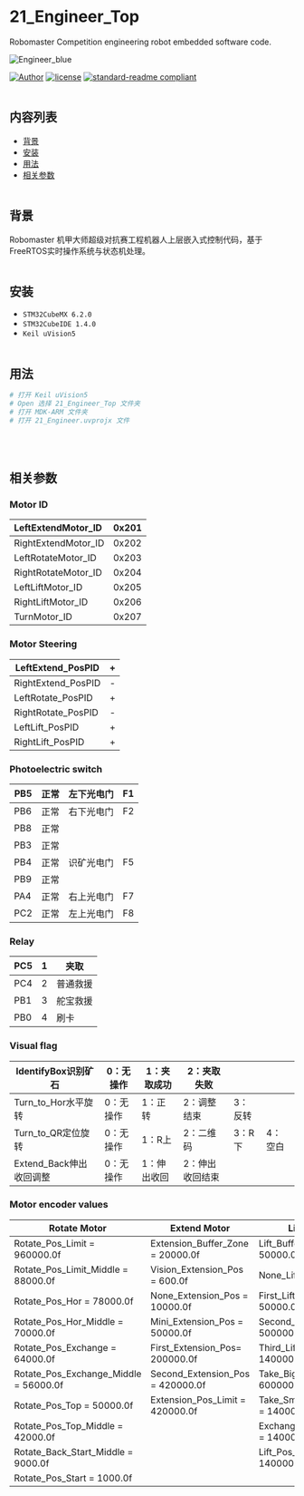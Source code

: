 # 21_Engineer_Top
Robomaster Competition engineering robot embedded software code.

![Engineer_blue](D:\Desktop\Github\21_Engineer_Top\Image\Engineer_blue.jpg)

[![Author](https://img.shields.io/badge/Author-BenjaminChen-blue.svg "Author")](https://github.com/cypypccpy "Author")
[![license](https://img.shields.io/github/license/:user/:repo.svg)](LICENSE)
[![standard-readme compliant](https://img.shields.io/badge/readme%20style-standard-brightgreen.svg?style=flat-square)](https://github.com/RichardLitt/standard-readme)
<br></br>

## 内容列表

- [背景](#背景)
- [安装](#安装)
- [用法](#用法)
- [相关参数](#相关参数)
  <br></br>

## 背景

Robomaster 机甲大师超级对抗赛工程机器人上层嵌入式控制代码，基于FreeRTOS实时操作系统与状态机处理。
<br></br>

## 安装

- `STM32CubeMX 6.2.0`
- `STM32CubeIDE 1.4.0`
- `Keil uVision5`
  <br></br>

## 用法

```bash
# 打开 Keil uVision5
# Open 选择 21_Engineer_Top 文件夹
# 打开 MDK-ARM 文件夹
# 打开 21_Engineer.uvprojx 文件
```

<br></br>

## 相关参数

### Motor ID

| LeftExtendMotor_ID  | 0x201 |
| :------------------ | ----- |
| RightExtendMotor_ID | 0x202 |
| LeftRotateMotor_ID  | 0x203 |
| RightRotateMotor_ID | 0x204 |
| LeftLiftMotor_ID    | 0x205 |
| RightLiftMotor_ID   | 0x206 |
| TurnMotor_ID        | 0x207 |



### Motor Steering

| LeftExtend_PosPID  | +    |
| ------------------ | ---- |
| RightExtend_PosPID | -    |
| LeftRotate_PosPID  | +    |
| RightRotate_PosPID | -    |
| LeftLift_PosPID    | +    |
| RightLift_PosPID   | +    |



### Photoelectric switch

| PB5  | 正常 | 左下光电门 | F1   |
| ---- | ---- | ---------- | ---- |
| PB6  | 正常 | 右下光电门 | F2   |
| PB8  | 正常 |            |      |
| PB3  | 正常 |            |      |
| PB4  | 正常 | 识矿光电门 | F5   |
| PB9  | 正常 |            |      |
| PA4  | 正常 | 右上光电门 | F7   |
| PC2  | 正常 | 左上光电门 | F8   |



### Relay

| PC5  | 1    | 夹取     |
| ---- | ---- | -------- |
| PC4  | 2    | 普通救援 |
| PB1  | 3    | 舵宝救援 |
| PB0  | 4    | 刷卡     |



### Visual flag

| IdentifyBox识别矿石     | 0：无操作 | 1：夹取成功 | 2：夹取失败     |         |         |
| ----------------------- | --------- | ----------- | --------------- | ------- | ------- |
| Turn_to_Hor水平旋转     | 0：无操作 | 1：正转     | 2：调整结束     | 3：反转 |         |
| Turn_to_QR定位旋转      | 0：无操作 | 1：R上      | 2：二维码       | 3：R下  | 4：空白 |
| Extend_Back伸出收回调整 | 0：无操作 | 1：伸出收回 | 2：伸出收回结束 |         |         |



### Motor encoder values

| Rotate Motor                          | Extend Motor                           | Lift Motor                           |
| ------------------------------------- | -------------------------------------- | ------------------------------------ |
| Rotate_Pos_Limit = 960000.0f          | Extension_Buffer_Zone = 20000.0f       | Lift_Buffer_Zone = 50000.0f          |
| Rotate_Pos_Limit_Middle = 88000.0f    | Vision_Extension_Pos = 600.0f          | None_Lift_Pos = 0.0f                 |
| Rotate_Pos_Hor = 78000.0f             | None_Extension_Pos = 10000.0f          | First_Lift_Pos = 50000.0f            |
| Rotate_Pos_Hor_Middle = 70000.0f      | Mini_Extension_Pos = 50000.0f          | Second_Lift_Pos = 500000.0f          |
| Rotate_Pos_Exchange = 64000.0f        | First_Extension_Pos= 		200000.0f | Third_Lift_Pos = 1400000.0f          |
| Rotate_Pos_Exchange_Middle = 56000.0f | Second_Extension_Pos = 420000.0f       | Take_BigBox_Lift_Pos = 600000.0f     |
| Rotate_Pos_Top = 50000.0f             | Extension_Pos_Limit = 420000.0f        | Take_SmallBox_Lift_Pos = 1400000.0f; |
| Rotate_Pos_Top_Middle = 42000.0f      |                                        | Exchange_Box_Lift_Pos = 1400000.0f;  |
| Rotate_Back_Start_Middle = 9000.0f    |                                        | Lift_Pos_Limit = 1400000.0f;         |
| Rotate_Pos_Start = 1000.0f            |                                        |                                      |









